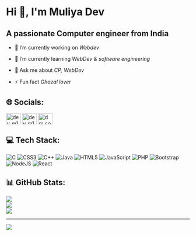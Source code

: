 Hi 👋, I'm Muliya Dev
=====================
A passionate Computer engineer from India
-----------------------------------------
- 🔭 I’m currently working on *Webdev*

- 🌱 I’m currently learning *WebDev & software engineering*

- 💬 Ask me about *CP, WebDev*

- ⚡ Fun fact *Ghazal lover*

## 🌐 Socials:
<a href="https://linkedin.com/in/https://www.linkedin.com/in/dev-muliya-b62127246" target="blank"><img align="center" src="https://cdn.jsdelivr.net/npm/simple-icons@3.1.0/icons/linkedin.svg" alt="dev_m16" height="30" width="40" /></a>
<a href="https://www.codechef.com/users/dev_m16" target="blank"><img align="center" src="https://cdn.jsdelivr.net/npm/simple-icons@3.1.0/icons/codechef.svg" alt="dev_m16" height="30" width="40" /></a>
<a href="https://codeforces.com/profile/dm.code" target="blank"><img align="center" src="https://raw.githubusercontent.com/rahuldkjain/github-profile-readme-generator/master/src/images/icons/Social/codeforces.svg" alt="dm.code" height="30" width="40" /></a>

## 💻 Tech Stack:
![C](https://img.shields.io/badge/c-%2300599C.svg?style=for-the-badge&logo=c&logoColor=white)
![CSS3](https://img.shields.io/badge/css3-%231572B6.svg?style=for-the-badge&logo=css3&logoColor=white) 
![C++](https://img.shields.io/badge/c++-%2300599C.svg?style=for-the-badge&logo=c%2B%2B&logoColor=white) 
![Java](https://img.shields.io/badge/java-%23ED8B00.svg?style=for-the-badge&logo=java&logoColor=white) 
![HTML5](https://img.shields.io/badge/html5-%23E34F26.svg?style=for-the-badge&logo=html5&logoColor=white) 
![JavaScript](https://img.shields.io/badge/javascript-%23323330.svg?style=for-the-badge&logo=javascript&logoColor=%23F7DF1E) 
![PHP](https://img.shields.io/badge/php-%23777BB4.svg?style=for-the-badge&logo=php&logoColor=white) 
![Bootstrap](https://img.shields.io/badge/bootstrap-%23563D7C.svg?style=for-the-badge&logo=bootstrap&logoColor=white) 
![NodeJS](https://img.shields.io/badge/node.js-6DA55F?style=for-the-badge&logo=node.js&logoColor=white) 
![React](https://img.shields.io/badge/react-%2320232a.svg?style=for-the-badge&logo=react&logoColor=%2361DAFB)
## 📊 GitHub Stats:
![](https://github-readme-stats.vercel.app/api?username=Devmuliya16&theme=dark&hide_border=false&include_all_commits=true&count_private=false)<br/>
![](https://github-readme-streak-stats.herokuapp.com/?user=Devmuliya16&theme=dark&hide_border=false)<br/>
![](https://github-readme-stats.vercel.app/api/top-langs/?username=Devmuliya16&theme=dark&hide_border=false&include_all_commits=true&count_private=false&layout=compact)

---
[![](https://visitcount.itsvg.in/api?id=Devmuliya16&icon=0&color=0)](https://visitcount.itsvg.in)
